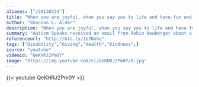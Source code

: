 ```yaml
---
aliases: ["/20130224"]
title: "When you are joyful, when you say yes to life and have fun and project positivity all around you, you become a sun in the center of every constellation, and people want to be near you."
author: "Shannon L. Alder"
description: "When you are joyful, when you say yes to life and have fun and project positivity all around you, you become a sun in the center of every constellation, and people want to be near you. - Shannon L. Alder quotes from GetInspired365.com"
summary: "Autism Speaks received an email from Robin Newberger about a very special gift her 5-year-old son Daniel recieved from their trash collector Manuel. The video titled 'The Gift' is now going viral and Manuel, the trash collector's good deed is going to be recognized by his company, E.J. Harrison & Sons."
referenceurl: "http://bit.ly/1e7Nxhq"
tags: ["Disability","Giving","Health","Kindness",]
source: "youtube"
videoid: "QeKHRJ2Pm0Y"
image: "https://img.youtube.com/vi/QeKHRJ2Pm0Y/0.jpg"
---
```


{{< youtube QeKHRJ2Pm0Y >}}

